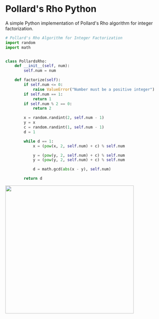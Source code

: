 # Pollard's Rho Python
A simple Python implementation of Pollard's Rho algorithm for integer factorization.

```python
# Pollard's Rho Algorithm for Integer Factorization
import random
import math


class PollardsRho:
    def __init__(self, num):
        self.num = num

    def factorize(self):
        if self.num <= 0:
            raise ValueError("Number must be a positive integer")
        if self.num == 1:
            return 1
        if self.num % 2 == 0:
            return 2

        x = random.randint(2, self.num - 1)
        y = x
        c = random.randint(1, self.num - 1)
        d = 1

        while d == 1:
            x = (pow(x, 2, self.num) + c) % self.num

            y = (pow(y, 2, self.num) + c) % self.num
            y = (pow(y, 2, self.num) + c) % self.num

            d = math.gcd(abs(x - y), self.num)

        return d
```

<img src="https://upload.wikimedia.org/wikipedia/commons/2/2c/Rho-example-animated.gif" width="400">
